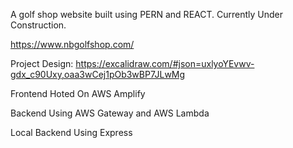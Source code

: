 A golf shop website built using PERN and REACT. Currently Under Construction.

https://www.nbgolfshop.com/

Project Design: https://excalidraw.com/#json=uxlyoYEvwv-gdx_c90Uxy,oaa3wCej1pOb3wBP7JLwMg

Frontend Hoted On AWS Amplify

Backend Using AWS Gateway and AWS Lambda

Local Backend Using Express
